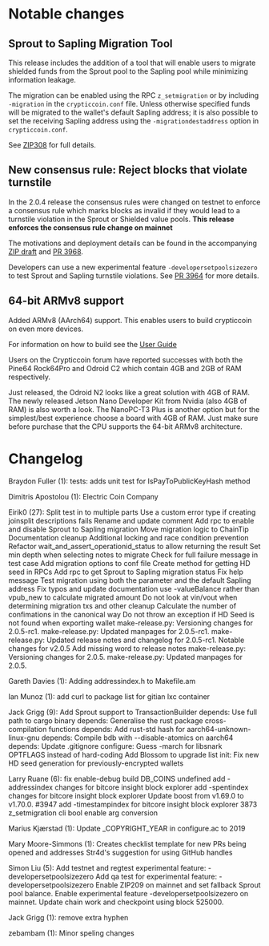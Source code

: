 Notable changes
===============

Sprout to Sapling Migration Tool
--------------------------------
This release includes the addition of a tool that will enable users to migrate
shielded funds from the Sprout pool to the Sapling pool while minimizing
information leakage. 

The migration can be enabled using the RPC `z_setmigration` or by including
`-migration` in the `crypticcoin.conf` file. Unless otherwise specified funds will be
migrated to the wallet's default Sapling address; it is also possible to set the 
receiving Sapling address using the `-migrationdestaddress` option in `crypticcoin.conf`.

See [ZIP308](https://github.com/crypticcoin/zips/blob/master/zip-0308.rst) for full details. 


New consensus rule: Reject blocks that violate turnstile
--------------------------------------------------------
In the 2.0.4 release the consensus rules were changed on testnet to enforce a
consensus rule which marks blocks as invalid if they would lead to a turnstile
violation in the Sprout or Shielded value pools.
**This release enforces the consensus rule change on mainnet**

The motivations and deployment details can be found in the accompanying
[ZIP draft](https://github.com/crypticcoin/zips/pull/210) and
[PR 3968](https://github.com/crypticcoin/crypticcoin/pull/3968).

Developers can use a new experimental feature `-developersetpoolsizezero` to test
Sprout and Sapling turnstile violations. See [PR 3964](https://github.com/crypticcoin/crypticcoin/pull/3964) for more details.


64-bit ARMv8 support
--------------------
Added ARMv8 (AArch64) support. This enables users to build crypticcoin on even more
devices.

For information on how to build see the [User Guide](https://crypticcoin.readthedocs.io/en/latest/rtd_pages/user_guide.html#build)

Users on the Crypticcoin forum have reported successes with both the Pine64 Rock64Pro
and Odroid C2 which contain 4GB and 2GB of RAM respectively.

Just released, the Odroid N2 looks like a great solution with 4GB of RAM. The
newly released Jetson Nano Developer Kit from Nvidia (also 4GB of RAM) is also
worth a look. The NanoPC-T3 Plus is another option but for the simplest/best
experience choose a board with 4GB of RAM. Just make sure before purchase that
the CPU supports the 64-bit ARMv8 architecture.

Changelog
=========

Braydon Fuller (1):
      tests: adds unit test for IsPayToPublicKeyHash method

Dimitris Apostolou (1):
      Electric Coin Company

Eirik0 (27):
      Split test in to multiple parts
      Use a custom error type if creating joinsplit descriptions fails
      Rename and update comment
      Add rpc to enable and disable Sprout to Sapling migration
      Move migration logic to ChainTip
      Documentation cleanup
      Additional locking and race condition prevention
      Refactor wait_and_assert_operationid_status to allow returning the result
      Set min depth when selecting notes to migrate
      Check for full failure message in test case
      Add migration options to conf file
      Create method for getting HD seed in RPCs
      Add rpc to get Sprout to Sapling migration status
      Fix help message
      Test migration using both the parameter and the default Sapling address
      Fix typos and update documentation
      use -valueBalance rather than vpub_new to calculate migrated amount
      Do not look at vin/vout when determining migration txs and other cleanup
      Calculate the number of confimations in the canonical way
      Do not throw an exception if HD Seed is not found when exporting wallet
      make-release.py: Versioning changes for 2.0.5-rc1.
      make-release.py: Updated manpages for 2.0.5-rc1.
      make-release.py: Updated release notes and changelog for 2.0.5-rc1.
      Notable changes for v2.0.5
      Add missing word to release notes
      make-release.py: Versioning changes for 2.0.5.
      make-release.py: Updated manpages for 2.0.5.

Gareth Davies (1):
      Adding addressindex.h to Makefile.am

Ian Munoz (1):
      add curl to package list for gitian lxc container

Jack Grigg (9):
      Add Sprout support to TransactionBuilder
      depends: Use full path to cargo binary
      depends: Generalise the rust package cross-compilation functions
      depends: Add rust-std hash for aarch64-unknown-linux-gnu
      depends: Compile bdb with --disable-atomics on aarch64
      depends: Update .gitignore
      configure: Guess -march for libsnark OPTFLAGS instead of hard-coding
      Add Blossom to upgrade list
      init: Fix new HD seed generation for previously-encrypted wallets

Larry Ruane (6):
      fix enable-debug build DB_COINS undefined
      add -addressindex changes for bitcore insight block explorer
      add -spentindex changes for bitcore insight block explorer
      Update boost from v1.69.0 to v1.70.0. #3947
      add -timestampindex for bitcore insight block explorer
      3873 z_setmigration cli bool enable arg conversion

Marius Kjærstad (1):
      Update _COPYRIGHT_YEAR in configure.ac to 2019

Mary Moore-Simmons (1):
      Creates checklist template for new PRs being opened and addresses Str4d's suggestion for using GitHub handles

Simon Liu (5):
      Add testnet and regtest experimental feature: -developersetpoolsizezero
      Add qa test for experimental feature: -developersetpoolsizezero
      Enable ZIP209 on mainnet and set fallback Sprout pool balance.
      Enable experimental feature -developersetpoolsizezero on mainnet.
      Update chain work and checkpoint using block 525000.

Jack Grigg (1):
      remove extra hyphen

zebambam (1):
      Minor speling changes

